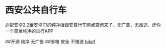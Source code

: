 # 西安公共自行车
适配安卓2.2至安卓7.1的纯净版西安自行车网点查询来了，无广告，无推送，还你一个简单纯净的出行APP

##开源 纯净 无广告
##省电 安全 不推送 
[bike1](img/bike1.png)
